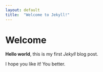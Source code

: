 ```yaml
---
layout: default
title:  "Welcome to Jekyll!"
---
```


# Welcome

**Hello world**, this is my first *Jekyll* blog post.

I hope you like it! You better.